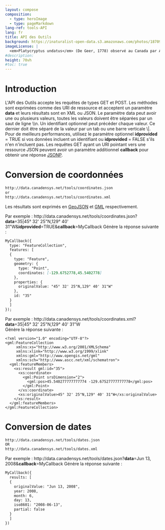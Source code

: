 ```yaml
---
layout: compose
composition:
  - type: heroImage
  - type: pageMarkdown
lang-ref: tools-API
lang: fr
title: API des Outils
background: https://inaturalist-open-data.s3.amazonaws.com/photos/187091455/original.jpeg
imageLicense: |
  <em>Platycryptus undatus</em> (De Geer, 1778) observé au Canada par Alex via [iNaturalist](https://www.gbif.org/occurrence/3760275367)
#description:
height: 70vh
#toc: true
---
```


# Introduction

L'API des Outils accepte les requêtes de types GET et POST. Les méthodes sont exprimées comme des URI de ressource et acceptent un paramètre **data** et leurs résultats sont en XML ou JSON. Le paramètre data peut avoir une ou plusieurs valeurs, toutes les valeurs doivent être séparées par un saut de ligne \\\n. Un identifiant optionnel peut précéder chaque valeur. Ce dernier doit être séparé de la valeur par un tab ou une barre verticale \\|. Pour de meilleurs performances, utilisez le paramètre optionnel **idprovided** = TRUE si vos données incluent un identifiant ou **idprovided** = FALSE s'ils n'en n'incluent pas. Les requêtes GET ayant un URI pointant vers une ressource JSON peuvent avoir un paramètre additionnel **callback** pour obtenir une réponse [JSONP](http://en.wikipedia.org/wiki/JSONP).

# Conversion de coordonnées

```md
http://data.canadensys.net/tools/coordinates.json
or
http://data.canadensys.net/tools/coordinates.xml
```  

Les résultats sont exprimés en [GeoJSON](http://www.geojson.org/) et [GML](http://en.wikipedia.org/wiki/Geography_Markup_Language) respectivement.

Par exemple : ht<span>tp://data.canadensys.net/tools/coordinates.json?**data**=35|45° 32' 25"N,129° 40' 31"W&**idprovided**=TRUE&**callback**=MyCallback 
Génère la réponse suivante :   

```md
MyCallback({
  type: "FeatureCollection",
  features: [
  {
    type: "Feature",
    geometry: {
      type: "Point",
      coordinates: [-129.6752778,45.5402778]
    },
    properties: {
      originalValue: "45° 32' 25"N,129° 40' 31"W"
    },
    id: "35"
  }
  ]
});
```  

Par exemple : ht<span>tp://data.canadensys.net/tools/coordinates.xml?**data**=35|45° 32' 25"N,129° 40' 31"W  
Génère la réponse suivante :  

```
<?xml version="1.0" encoding="UTF-8"?>
<gml:FeatureCollection
     xmlns:xs="http://www.w3.org/2001/XMLSchema"
     xmlns:xlink="http://www.w3.org/1999/xlink"
     xmlns:gml="http://www.opengis.net/gml"    
     xmlns:sch="http://www.ascc.net/xml/schematron">
  <gml:featureMembers>
    <xs:result gml:id="35">
      <xs:coordinate>
        <gml:Point srsDimension="2">
          <gml:pos>45.540277777777774 -129.67527777777778</gml:pos>
        </gml:Point>
      </xs:coordinate>
      <xs:originalValue>45° 32' 25"N,129° 40' 31"W</xs:originalValue>
    </xs:result>
  </gml:featureMembers>
</gml:FeatureCollection>
```

# Conversion de dates

```md
http://data.canadensys.net/tools/dates.json
OR
http://data.canadensys.net/tools/dates.xml
``` 

Par exemple : ht<span>tp://data.canadensys.net/tools/dates.json?**data**=Jun 13, 2008&**callback**=MyCallback 
Génère la réponse suivante : 

```md
MyCallback({
  results: [
  {
    originalValue: "Jun 13, 2008",
    year: 2008,
    month: 6,
    day: 13,
    iso8601: "2008-06-13",
    partial: false
  }
  ]
})
```